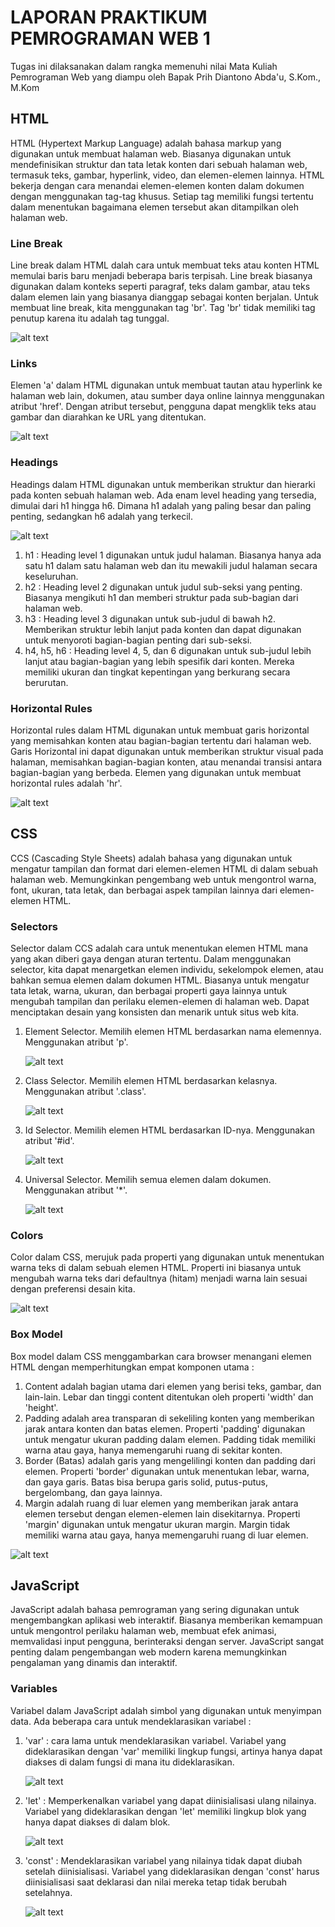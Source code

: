 # LAPORAN PRAKTIKUM PEMROGRAMAN WEB 1
Tugas ini dilaksanakan dalam rangka memenuhi nilai Mata Kuliah Pemrograman Web yang diampu oleh Bapak Prih Diantono Abda'u, S.Kom., M.Kom
## HTML
HTML (Hypertext Markup Language) adalah bahasa markup yang digunakan untuk membuat halaman web. Biasanya digunakan untuk mendefinisikan struktur dan tata letak konten dari sebuah halaman web, termasuk teks, gambar, hyperlink, video, dan elemen-elemen lainnya. 
HTML bekerja dengan cara menandai elemen-elemen konten dalam dokumen dengan menggunakan tag-tag khusus. Setiap tag memiliki fungsi tertentu dalam menentukan bagaimana elemen tersebut akan ditampilkan oleh halaman web. 
### Line Break
Line break dalam HTML dalah cara untuk membuat teks atau konten HTML memulai baris baru menjadi beberapa baris terpisah. Line break biasanya digunakan dalam konteks seperti paragraf, teks dalam gambar, atau teks dalam elemen lain yang biasanya dianggap sebagai konten berjalan. 
Untuk membuat line break, kita menggunakan tag 'br'. Tag 'br' tidak memiliki tag penutup karena itu adalah tag tunggal. 

![alt text](https://github.com/milaaulia21/PRAK_WEB1/blob/main/images/line%20break%20(html).PNG?raw=true)

### Links
Elemen 'a' dalam HTML digunakan untuk membuat tautan atau hyperlink ke halaman web lain, dokumen, atau sumber daya online lainnya menggunakan atribut 'href'. Dengan atribut tersebut, pengguna dapat mengklik teks atau gambar dan diarahkan ke URL yang ditentukan.

![alt text](https://github.com/milaaulia21/PRAK_WEB1/blob/main/images/links%20(html).PNG?raw=true)

### Headings
Headings dalam HTML digunakan untuk memberikan struktur dan hierarki pada konten sebuah halaman web. Ada enam level heading yang tersedia, dimulai dari h1 hingga h6. Dimana h1 adalah yang paling besar dan paling penting, sedangkan h6 adalah yang terkecil. 

![alt text](https://github.com/milaaulia21/PRAK_WEB1/blob/main/images/headings%20(html).PNG?raw=true)

1. h1 : Heading level 1 digunakan untuk judul halaman. Biasanya hanya ada satu h1 dalam satu halaman web dan itu mewakili judul halaman secara keseluruhan. 
2. h2 : Heading level 2 digunakan untuk judul sub-seksi yang penting. Biasanya mengikuti h1 dan memberi struktur pada sub-bagian dari halaman web.
3. h3 : Heading level 3 digunakan untuk sub-judul di bawah h2. Memberikan struktur lebih lanjut pada konten dan dapat digunakan untuk menyoroti bagian-bagian penting dari sub-seksi. 
4. h4, h5, h6 : Heading level 4, 5, dan 6 digunakan untuk sub-judul lebih lanjut atau bagian-bagian yang lebih spesifik dari konten. Mereka memiliki ukuran dan tingkat kepentingan yang berkurang secara berurutan. 
### Horizontal Rules 
Horizontal rules dalam HTML digunakan untuk membuat garis horizontal yang memisahkan konten atau bagian-bagian tertentu dari halaman web. Garis Horizontal ini dapat digunakan untuk memberikan struktur visual pada halaman, memisahkan bagian-bagian konten, atau menandai transisi antara bagian-bagian yang berbeda. 
Elemen yang digunakan untuk membuat horizontal rules adalah 'hr'.

![alt text](https://github.com/milaaulia21/PRAK_WEB1/blob/main/images/horizontal%20rules%20(html).PNG?raw=true)

## CSS 
CCS (Cascading Style Sheets) adalah bahasa yang digunakan untuk mengatur tampilan dan format dari elemen-elemen HTML di dalam sebuah halaman web. Memungkinkan pengembang web untuk mengontrol warna, font, ukuran, tata letak, dan berbagai aspek tampilan lainnya dari elemen-elemen HTML.
### Selectors
Selector dalam CCS adalah cara untuk menentukan elemen HTML mana yang akan diberi gaya dengan aturan tertentu. Dalam menggunakan selector, kita dapat menargetkan elemen individu, sekelompok elemen, atau bahkan semua elemen dalam dokumen HTML. Biasanya untuk mengatur tata letak, warna, ukuran, dan berbagai properti gaya lainnya untuk mengubah tampilan dan perilaku elemen-elemen di halaman web. Dapat menciptakan desain yang konsisten dan menarik untuk situs web kita. 
1. Element Selector. Memilih elemen HTML berdasarkan nama elemennya. Menggunakan atribut 'p'.

    ![alt text](https://github.com/milaaulia21/PRAK_WEB1/blob/main/images/selector%20element%20(css).PNG?raw=true)

2. Class Selector. Memilih elemen HTML berdasarkan kelasnya. Menggunakan atribut '.class'.

   ![alt text](https://github.com/milaaulia21/PRAK_WEB1/blob/main/images/selector%20class%20(css).PNG?raw=true)
   
4. Id Selector. Memilih elemen HTML berdasarkan ID-nya. Menggunakan atribut '#id'.

   ![alt text](https://github.com/milaaulia21/PRAK_WEB1/blob/main/images/selector%20id%20(css).PNG?raw=true)
   
6. Universal Selector. Memilih semua elemen dalam dokumen. Menggunakan atribut '*'.
   
   ![alt text](https://github.com/milaaulia21/PRAK_WEB1/blob/main/images/selector%20universal%20(css).PNG?raw=true)

### Colors
Color dalam CSS, merujuk pada properti yang digunakan untuk menentukan warna teks di dalam sebuah elemen HTML. Properti ini biasanya untuk mengubah warna teks dari defaultnya (hitam) menjadi warna lain sesuai dengan preferensi desain kita. 

![alt text](?raw=true)

### Box Model 
Box model dalam CSS menggambarkan cara browser menangani elemen HTML dengan memperhitungkan empat komponen utama :
1. Content adalah bagian utama dari elemen yang berisi teks, gambar, dan lain-lain. Lebar dan tinggi content ditentukan oleh properti 'width' dan 'height'.
2. Padding adalah area transparan di sekeliling konten yang memberikan jarak antara konten dan batas elemen. Properti 'padding' digunakan untuk mengatur ukuran padding dalam elemen. Padding tidak memiliki warna atau gaya, hanya memengaruhi ruang di sekitar konten.
3. Border (Batas) adalah garis yang mengelilingi konten dan padding dari elemen. Properti 'border' digunakan untuk menentukan lebar, warna, dan gaya garis. Batas bisa berupa garis solid, putus-putus, bergelombang, dan gaya lainnya.
4. Margin adalah ruang di luar elemen yang memberikan jarak antara elemen tersebut dengan elemen-elemen lain disekitarnya. Properti 'margin' digunakan untuk mengatur ukuran margin. Margin tidak memiliki warna atau gaya, hanya memengaruhi ruang di luar elemen.

![alt text](?raw=true)

## JavaScript
JavaScript adalah bahasa pemrograman yang sering digunakan untuk mengembangkan aplikasi web interaktif. Biasanya memberikan kemampuan untuk mengontrol perilaku halaman web, membuat efek animasi, memvalidasi input pengguna, berinteraksi dengan server. JavaScript sangat penting dalam pengembangan web modern karena memungkinkan pengalaman yang dinamis dan interaktif.
### Variables
Variabel dalam JavaScript adalah simbol yang digunakan untuk menyimpan data. Ada beberapa cara untuk mendeklarasikan variabel :
1. 'var' : cara lama untuk mendeklarasikan variabel. Variabel yang dideklarasikan dengan 'var' memiliki lingkup fungsi, artinya hanya dapat diakses di dalam fungsi di mana itu dideklarasikan.

    ![alt text](?raw=true)
   
2. 'let' : Memperkenalkan variabel yang dapat diinisialisasi ulang nilainya. Variabel yang dideklarasikan dengan 'let' memiliki lingkup blok yang hanya dapat diakses di dalam blok.

    ![alt text](?raw=true)
   
3. 'const' : Mendeklarasikan variabel yang nilainya tidak dapat diubah setelah diinisialisasi. Variabel yang dideklarasikan dengan 'const' harus diinisialisasi saat deklarasi dan nilai mereka tetap tidak berubah setelahnya.

    ![alt text](?raw=true)
   
